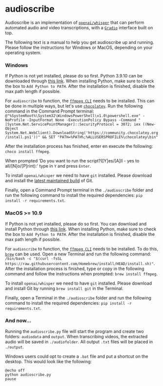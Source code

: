 # audioscribe
Audioscribe is an implementation of [`openai/whisper`](https://github.com/openai/whisper.git) that can perform automated audio and video transcriptions, with a [`Gradio`](https://gradio.app/) interface built on top.

The following text is a manual to help you get audioscribe up and running. 
Please follow the instructions for Windows or MacOS, depending on your operating system.


### Windows
If Python is not yet installed, please do so first. Python 3.9.10 can be downloaded through [this link](https://www.python.org/ftp/python/3.9.10/python-3.9.10-amd64.exe). When installing Python, make sure to check the box to `Add Python to PATH`. After the installation is finished, disable the max path length if possible.

For `audioscribe` to function, the [`ffmpeg CLI`](https://ffmpeg.org/) needs to be installed. This can be done in multiple ways, but let's use [`chocolatey`](https://chocolatey.org/). Run the following command in the Command Prompt terminal: `@"%SystemRoot%\System32\WindowsPowerShell\v1.0\powershell.exe" -NoProfile -InputFormat None -ExecutionPolicy Bypass -Command "[System.Net.ServicePointManager]::SecurityProtocol = 3072; iex ((New-Object System.Net.WebClient).DownloadString('https://community.chocolatey.org/install.ps1'))" && SET "PATH=%PATH%;%ALLUSERSPROFILE%\chocolatey\bin"`

After the installation process has finished, enter en execute the following: `choco install ffmpeg`. 

When prompted 'Do you want to run the script?([Y]es/[A]ll - yes to all/[N]o/[P]rint):' type in `Y` and press `Enter`.

To install `openai/whisper` we need to have `git` installed. Please download and install the [latest maintained build](https://git-scm.com/download/win) of Git.

Finally, open a Command Prompt terminal in the `./audioscribe` folder and run the following command to install the required dependencies: `pip install -r requirements.txt`.


### MacOS >= 10.9
If Python is not yet installed, please do so first. You can download and install Python through [this link](https://www.python.org/ftp/python/3.9.10/python-3.9.10-macos11.pkg). When installing Python, make sure to check the box to `Add Python to PATH`. After the installation is finished, disable the max path length if possible.

For `audioscribe` to function, the [`ffmpeg CLI`](https://ffmpeg.org/) needs to be installed. To do this, [`brew`](https://brew.sh/) can be used. Open a new Terminal and run the following command: `/bin/bash -c "$(curl -fsSL https://raw.githubusercontent.com/Homebrew/install/HEAD/install.sh)"`. After the installation process is finished, type or copy in the following command and follow the instructions when prompted: `brew install ffmpeg`.

To install `openai/whisper` we need to have `git` installed. Please download and install Git by running `brew install git` in the Terminal.

Finally, open a Terminal in the `./audioscribe` folder and run the following command to install the required dependencies: `pip install -r requirements.txt`.

### And now...
Running the `audioscribe.py` file will start the program and create two folders: `audiodata` and `output`. When transcribing videos, the extracted audio will be saved in `./audiofolder`. All output `.txt` files will be placed in `./output`. 

Windows users could opt to create a `.bat` file and put a shortcut on the desktop. This would look like the following: 
```
@echo off
python audioscribe.py
pause
```
